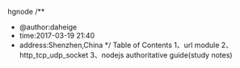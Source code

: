 hgnode
/**
 * @author:daheige
 * time:2017-03-19 21:40
 * address:Shenzhen,China
 */
Table of Contents
1、url module
2、http_tcp_udp_socket
3、nodejs authoritative guide(study notes)

